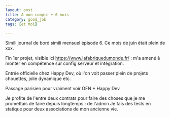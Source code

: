 ```yaml
---
layout: post
title: A mon compte + 6 mois
category: good_job
tags: [et moi]

---
```


Simili journal de bord simili mensuel épisode 6. Ce mois de juin était plein de xxx.

<!--more-->

Fin 1er projet, visible ici https://www.lafabriquedumonde.fr/ : m'a amené à monter en compétence sur config serveur et intégration.

Entrée officielle chez Happy Dev, où l'on voit passer plein de projets chouettes, jolie dynamique etc.

Passage parisien pour vraiment voir OFN + Happy Dev

Je profite de l'entre deux contrats pour faire des choses que je me promettais de faire depuis longtemps : de l'admin
Je fais des tests en statique pour deux associations de mon ancienne vie.
